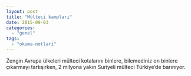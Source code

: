 ```yaml
---
layout: post
title: "Mülteci kampları"
date: 2015-09-03
categories: 
  - "genel"
tags: 
  - "okuma-notlari"
---
```


Zengin Avrupa ülkeleri mülteci kotalarını binlere, bilemediniz on binlere çıkarmayı tartışırken, 2 milyona yakın Suriyeli mülteci Türkiye’de barınıyor.
